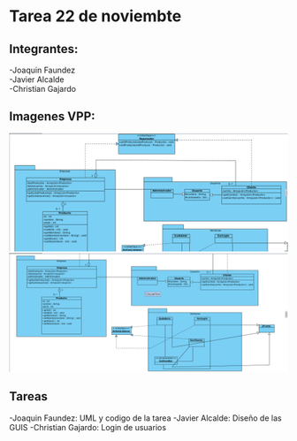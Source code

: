 # Tarea 22 de noviembte

## Integrantes:
-Joaquin Faundez   
-Javier Alcalde  
-Christian Gajardo  

## Imagenes VPP:
![Captura desde 2023-11-23 10-24-20.png](Captura%20desde%202023-11-23%2010-24-20.png)
![Captura desde 2023-11-23 10-24-29.png](Captura%20desde%202023-11-23%2010-24-29.png)



## Tareas
-Joaquin Faundez: UML y codigo de la tarea
-Javier Alcalde: Diseño de las GUIS
-Christian Gajardo: Login de usuarios 